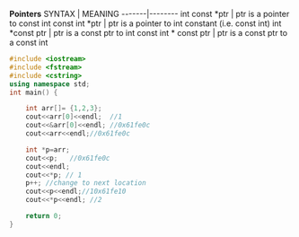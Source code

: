 **Pointers**
  SYNTAX | MEANING
  -------|--------
  int const *ptr | ptr is a pointer to const int 
  const int *ptr | ptr is a pointer to int constant (i.e. const int)
  int *const ptr | ptr is a const ptr to int
  const int * const ptr | ptr is a const ptr to a const int


```c++
#include <iostream>
#include <fstream>
#include <cstring>
using namespace std;
int main() {

    int arr[]= {1,2,3};
    cout<<arr[0]<<endl;  //1
    cout<<&arr[0]<<endl; //0x61fe0c
    cout<<arr<<endl;//0x61fe0c

    int *p=arr;
    cout<<p;   //0x61fe0c
    cout<<endl;
    cout<<*p; // 1
    p++; //change to next location
    cout<<p<<endl;//10x61fe10
    cout<<*p<<endl; //2

    return 0;
}
```

